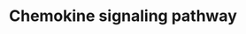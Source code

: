 ---
annotations:
- id: PW:0000829
  parent: signaling pathway
  type: Pathway Ontology
  value: chemokine mediated signaling pathway
authors:
- Thomas
- MaintBot
- Christine Chichester
- Mkutmon
- Leaguile
- AlexanderPico
- Jmelius
- Khanspers
- AMTan
citedin:
- link: PMC9170023
description: 'Inflammatory immune response requires the recruitment of leukocytes
  to the site of inflammation upon foreign insult. Chemokines are small chemoattractant
  peptides that provide directional cues for the cell trafficking and thus are vital
  for protective host response. In addition, chemokines regulate plethora of biological
  processes of hematopoietic cells to lead cellular activation, differentiation and
  survival. The chemokine signal is transduced by chemokine receptors (G-protein coupled
  receptors) expressed on the immune cells. After receptor activation, the alpha-
  and beta-gamma-subunits of G protein dissociate to activate diverse downstream pathways
  resulting in cellular polarization and actin reorganization. Various members of
  small GTPases are involved in this process. Induction of nitric oxide and production
  of reactive oxygen species are as well regulated by chemokine signal via calcium
  mobilization and diacylglycerol production. Source: [http://www.genome.jp/dbget-bin/www_bget?pathway:map04062
  KEGG]'
last-edited: 2018-05-24
organisms:
- Mus musculus
redirect_from:
- /index.php/Pathway:WP2292
- /instance/WP2292
- /instance/WP2292_rr97515
revision: r97515
schema-jsonld:
- '@context': https://schema.org/
  '@id': https://wikipathways.github.io/pathways/WP2292.html
  '@type': Dataset
  creator:
    '@type': Organization
    name: WikiPathways
  description: 'Inflammatory immune response requires the recruitment of leukocytes
    to the site of inflammation upon foreign insult. Chemokines are small chemoattractant
    peptides that provide directional cues for the cell trafficking and thus are vital
    for protective host response. In addition, chemokines regulate plethora of biological
    processes of hematopoietic cells to lead cellular activation, differentiation
    and survival. The chemokine signal is transduced by chemokine receptors (G-protein
    coupled receptors) expressed on the immune cells. After receptor activation, the
    alpha- and beta-gamma-subunits of G protein dissociate to activate diverse downstream
    pathways resulting in cellular polarization and actin reorganization. Various
    members of small GTPases are involved in this process. Induction of nitric oxide
    and production of reactive oxygen species are as well regulated by chemokine signal
    via calcium mobilization and diacylglycerol production. Source: [http://www.genome.jp/dbget-bin/www_bget?pathway:map04062
    KEGG]'
  keywords:
  - 3',5'-Cyclic AMP
  - Adcy1
  - Adcy2
  - Adcy3
  - Adcy4
  - Adcy5
  - Adcy6
  - Adcy7
  - Adcy8
  - Adcy9
  - Adrbk1
  - Akt1
  - Akt2
  - Akt3
  - Arrb1
  - Arrb2
  - Bcar1
  - Braf
  - Calcium
  - Ccl1
  - Ccl11
  - Ccl12
  - Ccl17
  - Ccl19
  - Ccl2
  - Ccl20
  - Ccl21a
  - Ccl21c
  - Ccl22
  - Ccl24
  - Ccl25
  - Ccl26
  - Ccl27a
  - Ccl28
  - Ccl3
  - Ccl4
  - Ccl5
  - Ccl6
  - Ccl7
  - Ccl8
  - Ccl9
  - Ccr1
  - Ccr10
  - Ccr1l1
  - Ccr2
  - Ccr3
  - Ccr4
  - Ccr5
  - Ccr6
  - Ccr7
  - Ccr8
  - Ccr9
  - Cdc42
  - Chuk
  - Crk
  - Crkl
  - Csk
  - Cx3cl1
  - Cx3cr1
  - Cxcl1
  - Cxcl10
  - Cxcl11
  - Cxcl12
  - Cxcl13
  - Cxcl14
  - Cxcl15
  - Cxcl16
  - Cxcl2
  - Cxcl5
  - Cxcl9
  - Cxcr1
  - Cxcr2
  - Cxcr3
  - Cxcr4
  - Cxcr5
  - Cxcr6
  - D-myo-Inositol 1,4,5-trisphosphate
  - Diacylglycerol
  - Dock2
  - Elmo1
  - Fgr
  - Foxo3
  - Gm11787
  - Gm12844
  - Gm13306
  - Gm15776
  - Gm2023
  - Gm3785
  - Gm4356
  - Gm5741
  - Gnai1
  - Gnai2
  - Gnai3
  - Gnb1
  - Gnb2
  - Gnb3
  - Gnb4
  - Gnb5
  - Gng10
  - Gng11
  - Gng12
  - Gng13
  - Gng2
  - Gng3
  - Gng4
  - Gng5
  - Gng7
  - Gng8
  - Gngt1
  - Gngt2
  - Grb2
  - Grk1
  - Grk4
  - Grk5
  - Grk6
  - Gsk3a
  - Gsk3b
  - Hck
  - Hras1
  - Ikbkb
  - Ikbkg
  - Itk
  - Jak2
  - Jak3
  - Kras
  - Lyn
  - Map2k1
  - Mapk1
  - Mapk3
  - Ncf1
  - Nfkb1
  - Nfkbia
  - Nfkbib
  - Nras
  - Pak1
  - Pard3
  - Pf4
  - Phosphatidylinositol-3,4,5-trisphosphate
  - Pik3ca
  - Pik3cb
  - Pik3cd
  - Pik3cg
  - Pik3r1
  - Pik3r2
  - Pik3r3
  - Pik3r5
  - Plcb1
  - Plcb2
  - Plcb3
  - Plcb4
  - Ppbp
  - Prex1
  - Prkaca
  - Prkacb
  - Prkcb
  - Prkcd
  - Prkcz
  - Prkx
  - Ptk2
  - Ptk2b
  - Pxn
  - Rac1
  - Rac2
  - Raf1
  - Rap1a
  - Rap1b
  - Rasgrp2
  - Rela
  - Rhoa
  - Rock1
  - Rock2
  - Shc1
  - Shc2
  - Shc3
  - Shc4
  - Sos1
  - Sos2
  - Stat1
  - Stat2
  - Stat3
  - Stat5b
  - Tiam1
  - Tiam2
  - Vav1
  - Vav2
  - Vav3
  - Was
  - Wasl
  - Xcl1
  - Xcr1
  - c-C motif chemokine 12-like
  - guanine nucleotide-binding protein G(I)/G(S)/G(O) subunit gamma-12-like
  license: CC0
  name: Chemokine signaling pathway
seo: CreativeWork
title: Chemokine signaling pathway
wpid: WP2292
---